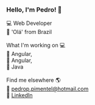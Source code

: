 ### Hello, I'm Pedro! 👋

💻 Web Developer <br>
🌟 'Olá' from Brazil 
<br><br>
What I'm working on 💻<br>
🧠 Angular,<br>
🧠 Angular,<br>
🧠 Java
<br><br>
Find me elsewhere 🌎<br>
🚀 pedrop.pimentel@hotmail.com <br>
💼 [LinkedIn](https://www.linkedin.com/in/pimentelpedrop/) <br>

